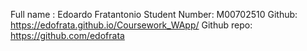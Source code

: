 Full name : Edoardo Fratantonio
Student Number: M00702510
Github: https://edofrata.github.io/Coursework_WApp/
Github repo: https://github.com/edofrata
